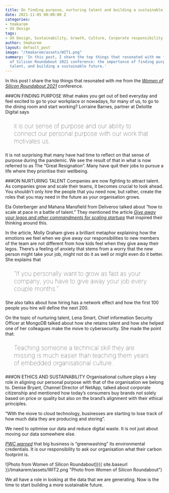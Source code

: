 ```yaml
---
title: On finding purpose, nurturing talent and building a sustainable future
date: 2021-11-05 00:00:00 Z
categories:
- tmakarem
- UX Design
tags:
- UX Design, Sustainability, Growth, Culture, Corporate responsibility
author: tmakarem
layout: default_post
image: "/tmakarem/assets/WIT1.png"
summary: 'In this post, I share the top things that resonated with me from the Women
  of Silicon Roundabout 2021 conference: the importance of finding purpose, nurturing
  talent, and building a sustainable future.'
---
```


In this post I share the top things that resonated with me from the *[Women of Silicon Roundabout 2021](https://www.women-in-technology.com/)* conference.

###ON FINDING PURPOSE
What makes you get out of bed everyday and feel excited to go to your workplace or nowadays, for many of us, to go to the dining room and start working? Lorraine Barnes, partner at Deloitte Digital says

<p style="font-size: 140%; font-weight: 100; margin: 1.2em 1.4em;">
it is our sense of purpose and our ability to connect our personal purpose with our work that motivates us.
</p>

It is not surprising that many have had time to reflect on that sense of purpose during the pandemic. We see the result of that in what is now referred to as The “Great Resignation”. Many have quit their jobs to pursue a life where they prioritise their wellbeing.

###ON NURTURING TALENT
Companies are now fighting to attract talent. As companies grow and scale their teams, it becomes crucial to look ahead. You shouldn’t only hire the people that you need now, but rather, create the roles that you may need in the future as your organisation grows.

Ela Osterberger and Mahana Mansfield from Deliveroo talked about “how to scale at pace in a battle of talent.” They mentioned the article *[Give away your legos and other commandments for scaling startups](https://review.firstround.com/give-away-your-legos-and-other-commandments-for-scaling-startups)* that inspired their thinking around this.  

In the article, Molly Graham gives a brilliant metaphor explaining how the emotions we feel when we give away our responsibilities to new members of the team are not different from how kids feel when they give away their legos. There’s a feeling of anxiety that stems from a worry that the new person might take your job, might not do it as well or might even do it better. She explains that

<p style="font-size: 140%; font-weight: 100; margin: 1.2em 1.4em;">
“If you personally want to grow as fast as your company, you have to give away your job every couple months.”
</p>

She also talks about how hiring has a network effect and how the first 100 people you hire will define the next 200.

On the topic of nurturing talent, Lena Smart, Chief information Security Officer at MongoDB talked about how she retains talent and how she helped one of her colleagues make the move to cybersecurity. She made the point that:

<p style="font-size: 140%; font-weight: 100; margin: 1.2em 1.4em;">
Teaching someone a technical skill they are missing is much easier than teaching them years of embedded organisational culture.
</p>

###ON ETHICS AND SUSTAINABILITY
Organisational culture plays a key role in aligning our personal purpose with that of the organisation we belong to. Denise Bryant, Channel Director of NetApp, talked about corporate citizenship and mentioned how today’s consumers buy brands not solely based on price or quality but also on the brand’s alignment with their ethical principles.

“With the move to cloud technology, businesses are starting to lose track of how much data they are producing and storing”.

We need to optimise our data and reduce digital waste. It is not just about moving our data somewhere else.

*[PWC warned](https://www.thetimes.co.uk/article/consultant-pwc-warns-big-business-is-greenwashing-its-environmental-credentials-25pw36stq)* that big business is “greenwashing” its environmental credentials. It is our responsibility to ask our organisation what their carbon footprint is.

![Photo from Women of Silicon Roundabout]({{ site.baseurl }}/tmakarem/assets/WIT2.png "Photo from Women of Silicon Roundabout")

We all have a role in looking at the data that we are generating. Now is the time to start building a more sustainable future.
